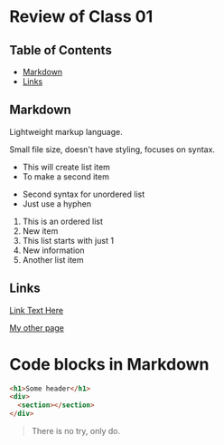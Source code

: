 # Review of Class 01

## Table of Contents

- [Markdown](#markdown)
- [Links](#links)

## Markdown

Lightweight markup language.

Small file size, doesn't have styling, focuses on syntax.

* This will create list item
* To make a second item

- Second syntax for unordered list
- Just use a hyphen

1. This is an ordered list
1. New item
1. This list starts with just 1
1. New information
1. Another list item

## Links

[Link Text Here](https://github.com)

[My other page](README.md#learning-objectives)

<h1>Code blocks in Markdown</h1>

```html
<h1>Some header</h1>
<div>
  <section></section>
</div>
```

> There is no try, only do.
